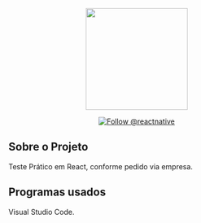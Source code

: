 <p align="center"><a href="https://mauriciosouza.com.br" target="_blank"><img src="https://mauriciosouza.com.br/logo.png" width="200"></a></p>

<p align="center">
  <a href="https://twitter.com/intent/follow?screen_name=mauricinsouza">
    <img src="https://img.shields.io/twitter/follow/mauricinsouza.svg?label=Follow%20@mauricinsouza" alt="Follow @reactnative" />
  </a>
</p>

## Sobre o Projeto

Teste Prático em React, conforme pedido via empresa. 

## Programas usados

Visual Studio Code.

